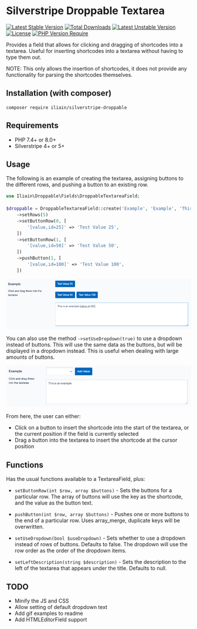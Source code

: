 # Silverstripe Droppable Textarea

[![Latest Stable Version](http://poser.pugx.org/iliain/silverstripe-droppable/v)](https://packagist.org/packages/iliain/silverstripe-droppable) [![Total Downloads](http://poser.pugx.org/iliain/silverstripe-droppable/downloads)](https://packagist.org/packages/iliain/silverstripe-droppable) [![Latest Unstable Version](http://poser.pugx.org/iliain/silverstripe-droppable/v/unstable)](https://packagist.org/packages/iliain/silverstripe-droppable) [![License](http://poser.pugx.org/iliain/silverstripe-droppable/license)](https://packagist.org/packages/iliain/silverstripe-droppable) [![PHP Version Require](http://poser.pugx.org/iliain/silverstripe-droppable/require/php)](https://packagist.org/packages/iliain/silverstripe-droppable)

Provides a field that allows for clicking and dragging of shortcodes into a textarea. Useful for inserting shortcodes into a textarea without having to type them out.

NOTE: This only allows the insertion of shortcodes, it does not provide any functionality for parsing the shortcodes themselves.

## Installation (with composer)

	composer require iliain/silverstripe-droppable

## Requirements

* PHP 7.4+ or 8.0+
* Silverstripe 4+ or 5+

## Usage

The following is an example of creating the textarea, assigning buttons to the different rows, and pushing a button to an existing row. 

```PHP
use Iliain\Droppable\Fields\DroppableTextareaField;

$droppable = DroppableTextareaField::create('Example', 'Example', 'This is an example')
    ->setRows(5)
    ->setButtonRow(0, [
        '[value,id=25]' => 'Test Value 25',
    ])
    ->setButtonRow(1, [
        '[value,id=50]' => 'Test Value 50',
    ])
    ->pushButton(1, [
        '[value,id=100]' => 'Test Value 100',
    ])
```

![Visual example of the above code](client/images/readme-example.png)

You can also use the method `->setUseDropdown(true)` to use a dropdown instead of buttons. This will use the same data as the buttons, but will be displayed in a dropdown instead. This is useful when dealing with large amounts of buttons.

![Visual example of using the dropdown](client/images/readme-example-2.png)

From here, the user can either:
 * Click on a button to insert the shortcode into the start of the textarea, or the current position if the field is currently selected
 * Drag a button into the textarea to insert the shortcode at the cursor position

## Functions

Has the usual functions available to a TextareaField, plus:

* `setButtonRow(int $row, array $buttons)` - Sets the buttons for a particular row. The array of buttons will use the key as the shortcode, and the value as the button text.

* `pushButton(int $row, array $buttons)` - Pushes one or more buttons to the end of a particular row. Uses array_merge, duplicate keys will be overwritten.

* `setUseDropdown(bool $useDropdown)` - Sets whether to use a dropdown instead of rows of buttons. Defaults to false. The dropdown will use the row order as the order of the dropdown items.

* `setLeftDescription(string $description)` - Sets the description to the left of the textarea that appears under the title. Defaults to null.

## TODO

* Minify the JS and CSS
* Allow setting of default dropdown text
* Add gif examples to readme
* Add HTMLEditorField support
